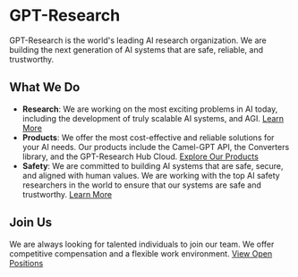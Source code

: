 # GPT-Research
GPT-Research is the world's leading AI research organization. We are building the next generation of AI systems that are safe, reliable, and trustworthy.

## What We Do
- **Research**: We are working on the most exciting problems in AI today, including the development of truly scalable AI systems, and AGI. [Learn More](https://gpt-research.org/research)
- **Products**: We offer the most cost-effective and reliable solutions for your AI needs. Our products include the Camel-GPT API, the Converters library, and the GPT-Research Hub Cloud. [Explore Our Products](https://gpt-research.org/api)
- **Safety**: We are committed to building AI systems that are safe, secure, and aligned with human values. We are working with the top AI safety researchers in the world to ensure that our systems are safe and trustworthy. [Learn More](https://gpt-research.org/safety)

## Join Us
We are always looking for talented individuals to join our team. We offer competitive compensation and a flexible work environment. [View Open Positions](https://gpt-research.org/organization/careers)
